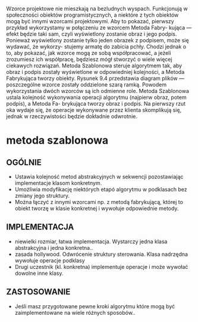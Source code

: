 Wzorce projektowe nie mieszkają na bezludnych wyspach. Funkcjonują w społeczności obiektów
programistycznych, a niektóre z tych obiektów mogą być innymi wzorcami projektowymi.
Aby to pokazać, pierwszy przykład wykorzystamy w połączeniu ze wzorcem Metoda Fabry-
kująca — efekt będzie taki sam, czyli wyświetlony zostanie obraz i jego podpis. Ponieważ
wyświetlony zostanie tylko jeden obrazek z podpisem, może się wydawać, że wykorzy-
stujemy armatę do zabicia pchły. Chodzi jednak o to, aby pokazać, jak wzorce mogą ze sobą
współpracować, a jeżeli zrozumiesz ich współpracę, będziesz mógł stworzyć o wiele więcej
ciekawych rozwiązań. Metoda Szablonowa steruje algorytmem tak, aby obraz i podpis zostały
wyświetlone w odpowiedniej kolejności, a Metoda Fabrykująca tworzy obiekty. Rysunek 9.4
przedstawia diagram plików — poszczególne wzorce zostały oddzielone szarą ramką.
Powodem wykorzystania dwóch wzorców są ich odmienne role. Metoda Szablonowa ustala
kolejność wykonywania operacji algorytmu (najpierw obraz, potem podpis), a Metoda Fa-
brykująca tworzy obraz i podpis. Na pierwszy rzut oka wydaje się, że operacje wykonywane
przez klienta skomplikują się, jednak w rzeczywistości będzie dokładnie odwrotnie.

# metoda szablonowa
## OGÓLNIE
- Ustawia kolejność metod abstrakcyjnych w sekwencji pozostawiając implementacje klasom konkretnym.
- Umożliwia modyfikację niektórych etapó algorytmu w podklasach bez zmiany jego struktury.
- Można łączyć z innymi wzorcami np. z metodą fabrykującą, której to obiekt tworzę w klasie konkretnej i wywołuje odpowiednie metody.
## IMPLEMENTACJA
- niewielki rozmiar, łatwa implementacja. Wystarczy jedna klasa abstrakcyjna i jedna konkretna..
- zasada hollywood. Odwrócenie struktury sterowania. Klasa nadrzędna wywołuje operacje podklasy
- Drugi uczestnik (kl. konkretna) implementuje operacje i może wywołać dowolne inne klasy.
## ZASTOSOWANIE
- Jeśli masz przygotowane pewne kroki algorytmu które mogą być zaimplementowane na wiele różnych sposobów..
